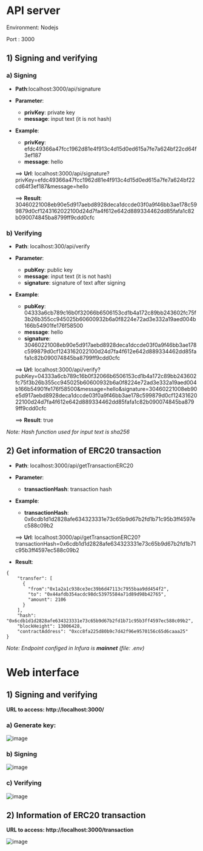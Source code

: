 # API server
  Environment: Nodejs
  
  Port : 3000
  
## 1) Signing and verifying

### a) Signing
  - **Path**:localhost:3000/api/signature 
  - **Parameter**:
    + **privKey**: private key
    + **message**: input text (it is not hash)
  - **Example**: 
    + **privKey**: efdc49366a47fcc1962d81e4f913c4d15d0ed615a7fe7a624bf22cd64f3ef187
    + **message**: hello
    
    ==> **Url**: localhost:3000/api/signature?privKey=efdc49366a47fcc1962d81e4f913c4d15d0ed615a7fe7a624bf22cd64f3ef187&message=hello
    
    ==> **Result**:  30460221008eb90e5d917aebd8928deca1dccde03f0a9f46bb3ae178c599879d0cf1243162022100d24d7fa4f612e642d889334462dd85fafa1c82b090074845ba8799ff9cdd0cfc
 
 ### b) Verifying
  - **Path**: localhost:300/api/verify
  - **Parameter**:
    + **pubKey**: public key
    + **message**: input text (it is not hash)
    + **signature**: signature of text after signing 
  - **Example**:
    + **pubKey**: 04333a6cb789c16b0f32066b6506153cd1b4a172c89bb243602fc75f3b26b355cc945025b60600932b6a0f8224e72ad3e332a19aed004b166b54901fe176f58500
    + **message**: hello
    + **signature**: 30460221008eb90e5d917aebd8928deca1dccde03f0a9f46bb3ae178c599879d0cf1243162022100d24d7fa4f612e642d889334462dd85fafa1c82b090074845ba8799ff9cdd0cfc
    
    ==> **Url**: localhost:3000/api/verify?pubKey=04333a6cb789c16b0f32066b6506153cd1b4a172c89bb243602fc75f3b26b355cc945025b60600932b6a0f8224e72ad3e332a19aed004b166b54901fe176f58500&message=hello&signature=30460221008eb90e5d917aebd8928deca1dccde03f0a9f46bb3ae178c599879d0cf1243162022100d24d7fa4f612e642d889334462dd85fafa1c82b090074845ba8799ff9cdd0cfc
    
    ==> **Result**: true
   
  
  _Note: Hash function used for input text is sha256_

## 2) Get information of ERC20 transaction

  - **Path**: localhost:3000/api/getTransactionERC20
  - **Parameter**:
    + **transactionHash**: transaction hash
  - **Example**:
    + **transactionHash**: 0x6cdb1d1d2828afe634323331e73c65b9d67b2fd1b71c95b3ff4597ec588c09b2
    
    ==> **Url**: localhost:3000/api/getTransactionERC20?transactionHash=0x6cdb1d1d2828afe634323331e73c65b9d67b2fd1b71c95b3ff4597ec588c09b2
    
   - **Result**: 
    
    {
        "transfer": [
          {
            "from":"0x1a2a1c938ce3ec39b6d47113c7955baa9dd454f2",
            "to": "0x44afdb354acdc98dc53975584a71d89d98b42765",
            "amount": 2106
          }
        ],
        "hash": "0x6cdb1d1d2828afe634323331e73c65b9d67b2fd1b71c95b3ff4597ec588c09b2",
        "blockHeight": 13006428,
        "contractAddress": "0xcc8fa225d80b9c7d42f96e9570156c65d6caaa25"
    }
   
   _Note: Endpoint configed in Infura is **mainnet** (file: .env)_
 
# Web interface
## **1) Signing and verifying**
  **URL to access: http://localhost:3000/**
  
###  a) Generate key:
   ![image](https://user-images.githubusercontent.com/48994663/137430670-c062d8f9-bed8-40bb-987e-d41f45aa57f2.png)
###  b) Signing
  ![image](https://user-images.githubusercontent.com/48994663/137430795-edaac81c-94f9-4a8a-b0be-6eb00ce6cede.png)
###  c) Verifying
  ![image](https://user-images.githubusercontent.com/48994663/137430837-63a789dd-669b-4235-bcfd-097dad840254.png)

## **2) Information of ERC20 transaction**

  **URL to access: http://localhost:3000/transaction**
  
  ![image](https://user-images.githubusercontent.com/48994663/137430910-aa37dd13-948f-454f-b790-38352799403d.png)
  
